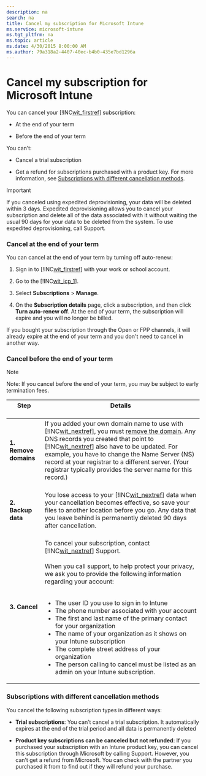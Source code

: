 ```yaml
---
description: na
search: na
title: Cancel my subscription for Microsoft Intune
ms.service: microsoft-intune
ms.tgt_pltfrm: na
ms.topic: article
ms.date: 4/30/2015 8:00:00 AM
ms.author: 79a318a2-4407-40ec-b4b0-435e7bd1296a
---
```

# Cancel my subscription for Microsoft Intune
You can cancel your [!INC[wit_firstref](../Token/wit_firstref_md.md)] subscription:

- At the end of your term

- Before the end of your term

You can’t:

- Cancel a trial subscription

- Get a refund for subscriptions purchased with a product key. For more information, see [Subscriptions with different cancellation methods](../Topic/Cancel_my_subscription_for_Microsoft_Intune.md#BKMK_CancelMethods).

> [!IMPORTANT]
> If you canceled using expedited deprovisioning, your data will be deleted within 3 days. Expedited deprovisioning allows you to cancel your subscription and delete all of the data associated with it without waiting the usual 90 days for your data to be deleted from the system. To use expedited deprovisioning, call Support.

### <a name="BKMK_CancelAtEnd"></a>Cancel at the end of your term
You can cancel at the end of your term by turning off auto-renew:

1. Sign in to [!INC[wit_firstref](../Token/wit_firstref_md.md)] with your work or school account.

2. Go to the [!INC[wit_icp_1](../Token/wit_icp_1_md.md)].

3. Select **Subscriptions** &gt; **Manage**.

4. On the **Subscription details** page, click a subscription, and then click **Turn auto-renew off**. At the end of your term, the subscription will expire and you will no longer be billed.

If you bought your subscription through the Open or FPP channels, it will already expire at the end of your term and you don't need to cancel in another way.

### <a name="BKMK_CancelBeforeEnd"></a>Cancel before the end of your term
> [!NOTE]
> Note: If you cancel before the end of your term, you may be subject to early termination fees.

|Step <br /> <br />|Details <br /> <br />|
|--------|-----------|
|**1. Remove domains** <br /> <br />|If you added your own domain name to use with [!INC[wit_nextref](../Token/wit_nextref_md.md)], you must [remove the domain](https://support.office.com/article/remove-the-domain-f09696b2-8c29-4588-a08b-b333da19810c). Any DNS records you created that point to [!INC[wit_nextref](../Token/wit_nextref_md.md)] also have to be updated. For example, you have to change the Name Server (NS) record at your registrar to a different server. (Your registrar typically provides the server name for this record.) <br /> <br />|
|**2. Backup data** <br /> <br />|You lose access to your [!INC[wit_nextref](../Token/wit_nextref_md.md)] data when your cancellation becomes effective, so save your files to another location before you go. Any data that you leave behind is permanently deleted 90 days after cancellation. <br /> <br />|
|**3. Cancel** <br /> <br />|To cancel your subscription, contact [!INC[wit_nextref](../Token/wit_nextref_md.md)] Support. <br /> <br />When you call support, to help protect your privacy, we ask you to provide the following information regarding your account: <br /> <br /><ul><li>The user ID you use to sign in to Intune </li><li>The phone number associated with your account </li><li>The first and last name of the primary contact for your organization </li><li>The name of your organization as it shows on your Intune subscription </li><li>The complete street address of your organization </li><li>The person calling to cancel must be listed as an admin on your Intune subscription. </li> </ul>|

### <a name="BKMK_CancelMethods"></a>Subscriptions with different cancellation methods
You cancel the following subscription types in different ways:

- **Trial subscriptions**: You can’t cancel a trial subscription. It automatically expires at the end of the trial period and all data is permanently deleted

- **Product key subscriptions can be canceled but not refunded**: If you purchased your subscription with an Intune product key, you can cancel this subscription through Microsoft by calling Support. However, you can’t get a refund from Microsoft. You can check with the partner you purchased it from to find out if they will refund your purchase.

